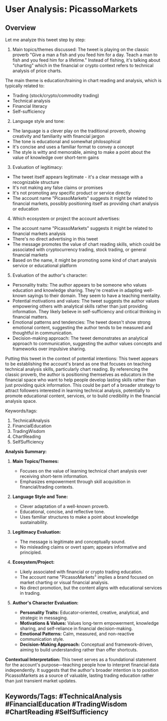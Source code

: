 # User Analysis: PicassoMarkets

## Overview

<think>
Let me analyze this tweet step by step:

1. Main topics/themes discussed:
The tweet is playing on the classic proverb "Give a man a fish and you feed him for a day. Teach a man to fish and you feed him for a lifetime." Instead of fishing, it's talking about "charting" which in the financial or crypto context refers to technical analysis of price charts.

The main theme is education/training in chart reading and analysis, which is typically related to:
- Trading (stock/crypto/commodity trading)
- Technical analysis
- Financial literacy
- Self-sufficiency

2. Language style and tone:
- The language is a clever play on the traditional proverb, showing creativity and familiarity with financial jargon
- The tone is educational and somewhat philosophical
- It's concise and uses a familiar format to convey a concept
- The style is witty and memorable, aiming to make a point about the value of knowledge over short-term gains

3. Evaluation of legitimacy:
- The tweet itself appears legitimate - it's a clear message with a recognizable structure
- It's not making any false claims or promises
- It's not promoting any specific product or service directly
- The account name "PicassoMarkets" suggests it might be related to financial markets, possibly positioning itself as providing chart analysis or education

4. Which ecosystem or project the account advertises:
- The account name "PicassoMarkets" suggests it might be related to financial markets analysis
- There's no direct advertising in this tweet
- The message promotes the value of chart reading skills, which could be associated with cryptocurrency trading, stock trading, or general financial markets
- Based on the name, it might be promoting some kind of chart analysis service or educational platform

5. Evaluation of the author's character:
- Personality traits: The author appears to be someone who values education and knowledge sharing. They're creative in adapting well-known sayings to their domain. They seem to have a teaching mentality.
- Potential motivations and values: The tweet suggests the author values empowering others with analytical skills rather than just providing information. They likely believe in self-sufficiency and critical thinking in financial matters.
- Emotional patterns and tendencies: The tweet doesn't show strong emotional content, suggesting the author tends to be measured and thoughtful in communication.
- Decision-making approach: The tweet demonstrates an analytical approach to communication, suggesting the author values concepts and frameworks over impulsive sharing.

Putting this tweet in the context of potential intentions:
This tweet appears to be establishing the account's brand as one that focuses on teaching technical analysis skills, particularly chart reading. By referencing the classic proverb, the author is positioning themselves as educators in the financial space who want to help people develop lasting skills rather than just providing quick information. This could be part of a broader strategy to attract followers interested in learning technical analysis, potentially to promote educational content, services, or to build credibility in the financial analysis space.

Keywords/tags:
1. TechnicalAnalysis
2. FinancialEducation
3. TradingWisdom
4. ChartReading
5. SelfSufficiency
</think>

**Analysis Summary:**

1. **Main Topics/Themes:**
   - Focuses on the value of learning technical chart analysis over receiving short-term information.
   - Emphasizes empowerment through skill acquisition in financial/trading contexts.

2. **Language Style and Tone:**
   - Clever adaptation of a well-known proverb.
   - Educational, concise, and reflective tone.
   - Uses familiar structures to make a point about knowledge sustainability.

3. **Legitimacy Evaluation:**
   - The message is legitimate and conceptually sound.
   - No misleading claims or overt spam; appears informative and principled.

4. **Ecosystem/Project:**
   - Likely associated with financial or crypto trading education.
   - The account name "PicassoMarkets" implies a brand focused on market charting or visual financial analysis.
   - No direct promotion, but the content aligns with educational services in trading.

5. **Author's Character Evaluation:**
   - **Personality Traits:** Educator-oriented, creative, analytical, and strategic in messaging.
   - **Motivations & Values:** Values long-term empowerment, knowledge sharing, and self-reliance in financial decision-making.
   - **Emotional Patterns:** Calm, measured, and non-reactive communication style.
   - **Decision-Making Approach:** Conceptual and framework-driven, aiming to build understanding rather than offer shortcuts.

**Contextual Interpretation:**
This tweet serves as a foundational statement for the account's purpose—teaching people how to interpret financial data independently. It suggests that the author's broader intention is to position PicassoMarkets as a source of valuable, lasting trading education rather than just transient market updates.

**Keywords/Tags:**
#TechnicalAnalysis #FinancialEducation #TradingWisdom #ChartReading #SelfSufficiency
---
